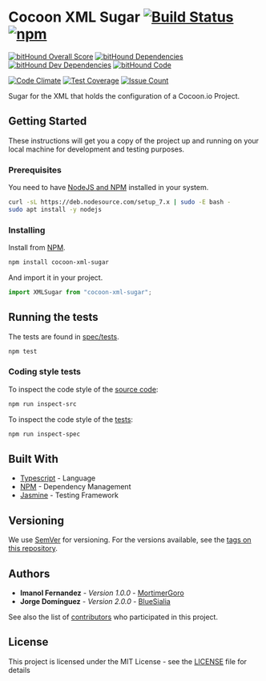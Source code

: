 # Cocoon XML Sugar [![Build Status](https://travis-ci.org/CocoonIO/cocoon-xml-sugar.svg?branch=master)](https://travis-ci.org/CocoonIO/cocoon-xml-sugar) [![npm](https://img.shields.io/npm/v/cocoon-xml-sugar.svg)](https://www.npmjs.com/package/cocoon-xml-sugar)

[![bitHound Overall Score](https://www.bithound.io/github/CocoonIO/cocoon-xml-sugar/badges/score.svg)](https://www.bithound.io/github/CocoonIO/cocoon-xml-sugar)
[![bitHound Dependencies](https://www.bithound.io/github/CocoonIO/cocoon-xml-sugar/badges/dependencies.svg)](https://www.bithound.io/github/CocoonIO/cocoon-xml-sugar/master/dependencies/npm)
[![bitHound Dev Dependencies](https://www.bithound.io/github/CocoonIO/cocoon-xml-sugar/badges/devDependencies.svg)](https://www.bithound.io/github/CocoonIO/cocoon-xml-sugar/master/dependencies/npm)
[![bitHound Code](https://www.bithound.io/github/CocoonIO/cocoon-xml-sugar/badges/code.svg)](https://www.bithound.io/github/CocoonIO/cocoon-xml-sugar)

[![Code Climate](https://codeclimate.com/github/CocoonIO/cocoon-xml-sugar/badges/gpa.svg)](https://codeclimate.com/github/CocoonIO/cocoon-xml-sugar)
[![Test Coverage](https://codeclimate.com/github/CocoonIO/cocoon-xml-sugar/badges/coverage.svg)](https://codeclimate.com/github/CocoonIO/cocoon-xml-sugar/coverage)
[![Issue Count](https://codeclimate.com/github/CocoonIO/cocoon-xml-sugar/badges/issue_count.svg)](https://codeclimate.com/github/CocoonIO/cocoon-xml-sugar)

Sugar for the XML that holds the configuration of a Cocoon.io Project.

## Getting Started

These instructions will get you a copy of the project up and running on your local machine for development and testing
purposes.

### Prerequisites

You need to have [NodeJS and NPM](https://nodejs.org/en/download/package-manager/) installed in your system.

```bash
curl -sL https://deb.nodesource.com/setup_7.x | sudo -E bash -
sudo apt install -y nodejs
```

### Installing

Install from [NPM](https://www.npmjs.com/package/cocoon-xml-sugar).

```bash
npm install cocoon-xml-sugar
```

And import it in your project.

```js
import XMLSugar from "cocoon-xml-sugar";
```

## Running the tests

The tests are found in [spec/tests](spec/tests).

```bash
npm test
```

### Coding style tests

To inspect the code style of the [source code](src):

```bash
npm run inspect-src
```

To inspect the code style of the [tests](spec/tests):

```bash
npm run inspect-spec
```

## Built With

* [Typescript](https://www.typescriptlang.org/) - Language
* [NPM](http://www.npmjs.com/) - Dependency Management
* [Jasmine](https://jasmine.github.io/) - Testing Framework

## Versioning

We use [SemVer](http://semver.org/) for versioning. For the versions available, see the
[tags on this repository](https://github.com/CocoonIO/cocoon-xml-sugar/tags). 

## Authors

* **Imanol Fernandez** - *Version 1.0.0* - [MortimerGoro](https://github.com/MortimerGoro)
* **Jorge Domínguez** - *Version 2.0.0* - [BlueSialia](https://github.com/BlueSialia)

See also the list of [contributors](https://github.com/your/project/contributors) who participated in this project.

## License

This project is licensed under the MIT License - see the [LICENSE](LICENSE) file for details
